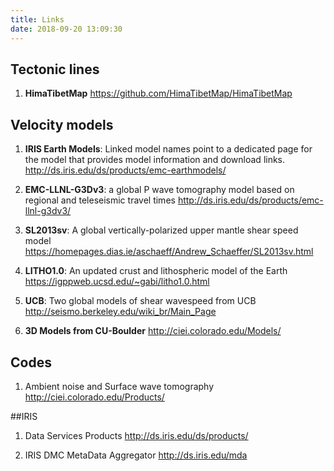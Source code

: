 ```yaml
---
title: Links
date: 2018-09-20 13:09:30
---
```


## Tectonic lines

1. **HimaTibetMap** 
https://github.com/HimaTibetMap/HimaTibetMap

## Velocity models

1. **IRIS Earth Models**: Linked model names point to a dedicated page for the model that provides model information and download links.
http://ds.iris.edu/ds/products/emc-earthmodels/

2. **EMC-LLNL-G3Dv3**: a global P wave tomography model based on regional and teleseismic travel times 
http://ds.iris.edu/ds/products/emc-llnl-g3dv3/

3. **SL2013sv**: A global vertically-polarized upper mantle shear speed model
https://homepages.dias.ie/aschaeff/Andrew_Schaeffer/SL2013sv.html

4. **LITHO1.0**: An updated crust and lithospheric model of the Earth
https://igppweb.ucsd.edu/~gabi/litho1.0.html

4. **UCB**: Two global models of shear wavespeed from UCB
http://seismo.berkeley.edu/wiki_br/Main_Page

5. **3D Models from CU-Boulder**
http://ciei.colorado.edu/Models/

## Codes

1. Ambient noise and Surface wave tomography
http://ciei.colorado.edu/Products/

##IRIS
1. Data Services Products
http://ds.iris.edu/ds/products/

2. IRIS DMC MetaData Aggregator
http://ds.iris.edu/mda